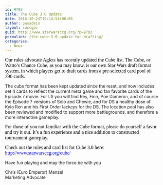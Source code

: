 ```yaml
---
id: 9793
title: The Cube 3.0 Update
date: 2016-10-24T19:14:51+00:00
author: pwsadmin
layout: swccgpc
guid: http://www.starwarsccg.org/?p=9793
permalink: /the-cube-3-0-update-for-drafting/
categories:
  - News
---
```

<span style="color: #000000; font-family: Calibri; font-size: medium;">Our rules advocate Aglets has recently updated the Cube list. The Cube, or Watto’s Chance Cube, as you may know, is our own Star Wars draft format system, in which players get to draft cards from a pre-selected card pool of 390 cards.</span>

The cube format has been kept updated since the reset, and now includes set 4 cards to reflect the current meta game and fan favorite cards of the Episode 7 movie. For LS you will find Rey, Finn, Poe Dameron, and of course the Episode 7 versions of Solo and Chewie, and for DS a healthy dose of Kylo Ren and his First Order lackeys for the DS. The location pool has also been reviewed and modified to support more battlegrounds, and therefore a more interactive gameplay.

<span style="color: #000000; font-family: Calibri; font-size: medium;">For those of you not familiar with the Cube format, please do yourself a favor and try it out. It’s a fun experience and a nice addition to constructed tournament gameplay. </span>

<span style="font-family: Calibri;"><span style="color: #000000; font-size: medium;">Check out the rules and card list for Cube 3.0 here:<br /> </span> </span>[<span style="color: #0000ff; font-family: Calibri; font-size: medium;">http://www.starwarsccg.org/cube/</span>](http://www.starwarsccg.org/cube/)

Have fun playing and may the force be with you

Chris (Euro Emperor) Menzel  
Marketing Advocate

&nbsp;